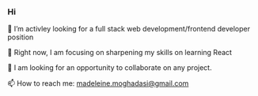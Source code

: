 ### Hi

 🔭 I’m activley looking for a full stack web development/frontend developer position
 
 🌱 Right now, I am focusing on sharpening my skills on learning React
 
 👯 I am looking for an opportunity to collaborate on any project.
 
 📫 How to reach me: madeleine.moghadasi@gmail.com
 

 
